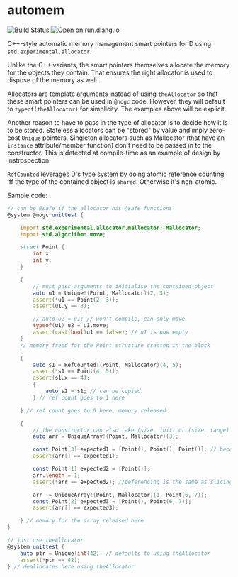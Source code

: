 # automem

[![Build Status](https://travis-ci.org/atilaneves/automem.png?branch=master)](https://travis-ci.org/atilaneves/automem)
[![Open on run.dlang.io](https://img.shields.io/badge/run.dlang.io-open-blue.svg)](https://run.dlang.io/is/hZE7IT)

C++-style automatic memory management smart pointers for D using `std.experimental.allocator`.

Unlike the C++ variants, the smart pointers themselves allocate the memory for the objects they contain.
That ensures the right allocator is used to dispose of the memory as well.

Allocators are template arguments instead of using `theAllocator` so
that these smart pointers can be used in `@nogc` code. However, they
will default to `typeof(theAllocator)` for simplicity. The examples
above will be explicit.

Another reason to have to pass in the type of allocator is to decide how it is to
be stored. Stateless allocators can be "stored" by value and imply zero-cost `Unique` pointers.
Singleton allocators such as Mallocator (that have an `instance` attribute/member function)
don't need to be passed in to the constructor. This is detected at compile-time as an example
of design by instrospection.

`RefCounted` leverages D's type system by doing atomic reference counting iff the type of the contained
object is `shared`. Otherwise it's non-atomic.

Sample code:

```d
// can be @safe if the allocator has @safe functions
@system @nogc unittest {

    import std.experimental.allocator.mallocator: Mallocator;
    import std.algorithm: move;

    struct Point {
        int x;
        int y;
    }

    {
        // must pass arguments to initialise the contained object
        auto u1 = Unique!(Point, Mallocator)(2, 3);
        assert(*u1 == Point(2, 3));
        assert(u1.y == 3);

        // auto u2 = u1; // won't compile, can only move
        typeof(u1) u2 = u1.move;
        assert(cast(bool)u1 == false); // u1 is now empty
    }
    // memory freed for the Point structure created in the block

    {
        auto s1 = RefCounted!(Point, Mallocator)(4, 5);
        assert(*s1 == Point(4, 5));
        assert(s1.x == 4);
        {
            auto s2 = s1; // can be copied
        } // ref count goes to 1 here

    } // ref count goes to 0 here, memory released

    {
        // the constructor can also take (size, init) or (size, range) values
        auto arr = UniqueArray!(Point, Mallocator)(3);

        const Point[3] expected1 = [Point(), Point(), Point()]; // because array literals aren't @nogc
        assert(arr[] == expected1);

        const Point[1] expected2 = [Point()];
        arr.length = 1;
        assert(*arr == expected2); //deferencing is the same as slicing all of it

        arr ~= UniqueArray!(Point, Mallocator)(1, Point(6, 7));
        const Point[2] expected3 = [Point(), Point(6, 7)];
        assert(arr[] == expected3);

    } // memory for the array released here
}

// just use theAllocator
@system unittest {
    auto ptr = Unique!int(42); // defaults to using theAllocator
    assert(*ptr == 42);
} // deallocates here using theAllocator
```
